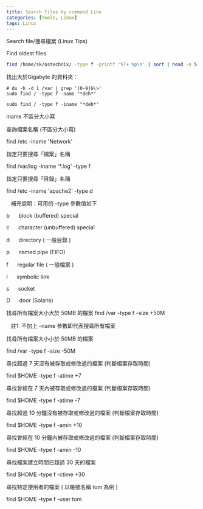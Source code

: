 ```yaml
---
title: Search files by command Line
categories: [Tools, Linux]
tags: Linux
---
```

Search file/搜尋檔案 (Linux Tips)

Find oldest files

```bash
find /home/sk/ostechnix/ -type f -printf '%T+ %p\n' | sort | head -n 5
```

找出大於Gigabyte 的資料夾：
```console
# du -h -d 1 /var | grep '[0-9]G\>'
sudo find / -type f -name "*deh*"

sudo find / -type f -iname "*deh*"   
```

iname 不區分大小寫

查詢檔案名稱 (不區分大小寫)

find /etc -iname 'Network'

指定只要搜尋「檔案」名稱

find /var/log -iname '*.log' -type f

指定只要搜尋「目錄」名稱

find /etc -iname 'apache2' -type d

   補充說明：可用的 –type 參數值如下

b      block (buffered) special

c      character (unbuffered) special

d      directory ( 一般目錄 )

p      named pipe (FIFO)

f      regular file ( 一般檔案 )

l      symbolic link

s      socket

D      door (Solaris)

找尋所有檔案大小大於 50MB 的檔案
find /var -type f -size +50M

   註1: 不加上 –name 參數即代表搜尋所有檔案

找尋所有檔案大小小於 50MB 的檔案

find /var -type f -size -50M

尋找超過 7 天沒有被存取或修改過的檔案 (判斷檔案存取時間)

find $HOME -type f -atime +7

尋找曾經在 7 天內被存取或修改過的檔案 (判斷檔案存取時間)

find $HOME -type f -atime -7

尋找超過 10 分鐘沒有被存取或修改過的檔案 (判斷檔案存取時間)

find $HOME -type f -amin +10

尋找曾經在 10 分鐘內被存取或修改過的檔案 (判斷檔案存取時間)

find $HOME -type f -amin -10

尋找檔案建立時間已超過 30 天的檔案

find $HOME -type f -ctime +30

尋找特定使用者的檔案 ( 以帳號名稱 tom 為例 )

find $HOME -type f -user tom
